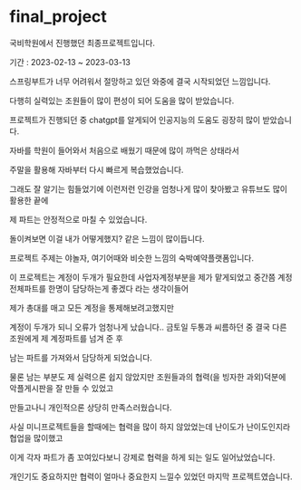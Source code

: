 # final_project
국비학원에서 진행했던 최종프로젝트입니다.

기간 : 2023-02-13 ~ 2023-03-13

스프링부트가 너무 어려워서 절망하고 있던 와중에 결국 시작되었던 느낌입니다.

다행히 실력있는 조원들이 많이 편성이 되어 도움을 많이 받았습니다.

프로젝트가 진행되던 중 chatgpt를 알게되어 인공지능의 도움도 굉장히 많이 받았습니다.

자바를 학원이 들어와서 처음으로 배웠기 때문에 많이 까먹은 상태라서 

주말을 활용해 자바부터 다시 빠르게 복습했었습니다. 

그래도 잘 알기는 힘들었기에 이런저런 인강을 엄청나게 많이 찾아봤고 유튜브도 많이 활용한 끝에

제 파트는 안정적으로 마칠 수 있었습니다.

돌이켜보면 이걸 내가 어떻게했지? 같은 느낌이 많이듭니다. 

프로젝트 주제는 야놀자, 여기어때와 비슷한 느낌의 숙박예약플랫폼입니다.

이 프로젝트는 계정이 두개가 필요한데 사업자계정부분을 제가 맡게되었고 중간쯤 계정 전체파트를 한명이 담당하는게 좋겠다 라는 생각이들어

제가 총대를 매고 모든 계정을 통제해보려고했지만

계정이 두개가 되니 오류가 엄청나게 났습니다.. 금토일 두통과 씨름하던 중 결국 다른 조원에게 제 계정파트를 넘겨 준 후 

남는 파트를 가져와서 담당하게 되었습니다.

물론 남는 부분도 제 실력으론 쉽지 않았지만 조원들과의 협력(을 빙자한 과외)덕분에 악플게시판을 잘 만들 수 있었고

만들고나니 개인적으론 상당히 만족스러웠습니다.

사실 미니프로젝트들을 할때에는 협력을 많이 하지 않았었는데 난이도가 난이도인지라 협업을 많이했고

이게 각자 파트가 좀 꼬여있다보니 강제로 협력을 하게 되는 일도 일어났었습니다.

개인기도 중요하지만 협력이 얼마나 중요한지 느낄수 있었던 마지막 프로젝트였습니다.
